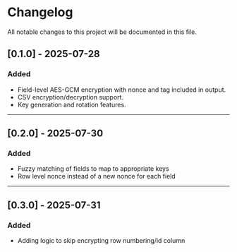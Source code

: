# Changelog

All notable changes to this project will be documented in this file.

## [0.1.0] - 2025-07-28

### Added
- Field-level AES-GCM encryption with nonce and tag included in output.
- CSV encryption/decryption support.
- Key generation and rotation features.

---

## [0.2.0] - 2025-07-30

### Added
- Fuzzy matching of fields to map to appropriate keys
- Row level nonce instead of a new nonce for each field

---

## [0.3.0] - 2025-07-31

### Added
- Adding logic to skip encrypting row numbering/id column
